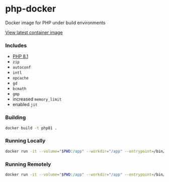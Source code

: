 # php-docker

Docker image for PHP under build environments

[View latest container image](https://github.com/enginedigital/php-docker/pkgs/container/php-docker)

### Includes

- [PHP 8.1](https://hub.docker.com/layers/php/library/php/8.1.0-cli/images/sha256-701743472c7523acb4bacb9adf9caf19fec27cd4486ec17e5d0fa89b7476582d?context=explore)
- `zip`
- `autoconf`
- `intl`
- `opcache`
- `gd`
- `bcmath`
- `gmp`
- increased `memory_limit`
- enabled `jit`

### Building

```sh
docker build -t php81 .
```

### Running Locally

```sh
docker run -it --volume="$PWD:/app" --workdir="/app" --entrypoint=/bin/bash php81
```

### Running Remotely

```sh
docker run -it --volume="$PWD:/app" --workdir="/app" --entrypoint=/bin/bash ghcr.io/enginedigital/php-docker:main
```
